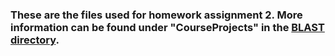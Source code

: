 ### These are the files used for homework assignment 2. More information can be found under "CourseProjects" in the [BLAST directory](https://github.com/gausec/Bioinformatics-BIOL7880/tree/main/CourseProjects/LinuxEnvironment/BLAST).
